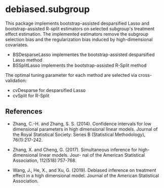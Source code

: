 # debiased.subgroup
This package implements bootstrap-assisted desparsified Lasso and bootstrap-assisted R-split estimators on selected subgroup's treatment effect estimation. The implemented estimators remove the subgroup selection bias and the regularization bias induced by high-dimensional covariates. 

- BSDesparseLasso implementes the bootstrap-assisted desparsified Lasso method
- BSSplitLasso implements the bootstrap-assisted R-Split method

The optimal tuning parameter for each method are selected via cross-validation:

- cvDesparse for desparsified Lasso
- cvSplit for R-Split

## References

- Zhang, C.-H. and Zhang, S. S. (2014). Confidence intervals for low dimensional parameters in
high dimensional linear models. Journal of the Royal Statistical Society: Series B (Statistical
Methodology), 76(1):217-242.

- Zhang, X. and Cheng, G. (2017). Simultaneous inference for high-dimensional linear models. Jour-
nal of the American Statistical Association, 112(518):757-768.

- Wang, J., He, X., and Xu, G. (2019). Debiased inference on treatment effect in a high dimensional
model. Journal of the American Statistical Association.


